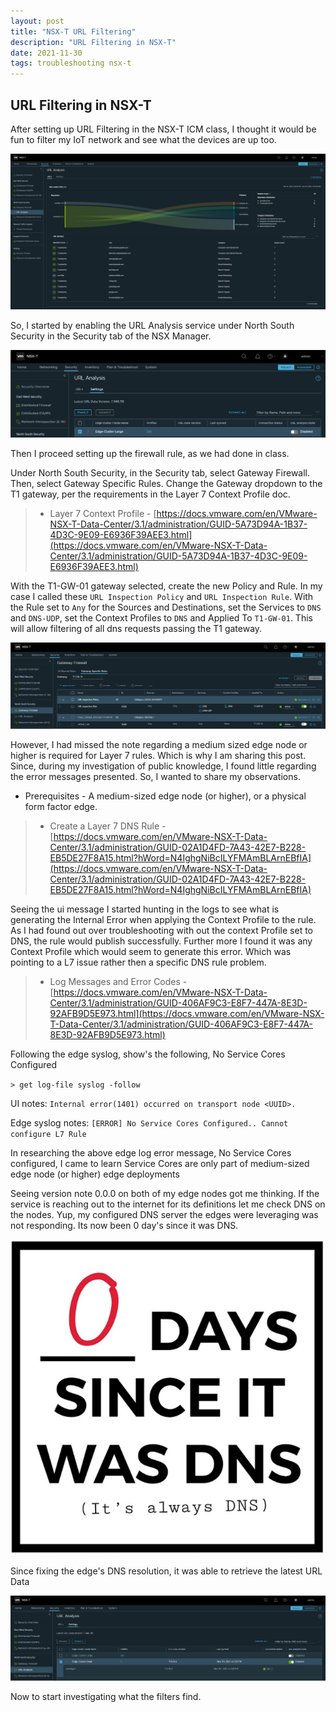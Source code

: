 ```yaml
---
layout: post
title: "NSX-T URL Filtering"
description: "URL Filtering in NSX-T"
date: 2021-11-30
tags: troubleshooting nsx-t
---
```

## URL Filtering in NSX-T

After setting up URL Filtering in the NSX-T ICM class, I thought it would be fun to filter my IoT network and see what the devices are up too.

[![NSX-T URL Analysis](/assets/images/NSX-T-URL-Filtering-URL-Analysis.png "NSX-T URL Analysis")](/assets/images/NSX-T-URL-Filtering-URL-Analysis.png)

So, I started by enabling the URL Analysis service under North South Security in the Security tab of the NSX Manager.

[![NSX-T URL Analysis Settings](/assets/images/NSX-T-URL-Filtering-URL-Analysis-Settings.png "NSX-T URL Analysis Settings")](/assets/images/NSX-T-URL-Filtering-URL-Analysis-Settings.png)

Then I proceed setting up the firewall rule, as we had done in class.

Under North South Security, in the Security tab, select Gateway Firewall. Then, select Gateway Specific Rules. Change the Gateway dropdown to the T1 gateway, per the requirements in the Layer 7 Context Profile doc.

> * Layer 7 Context Profile - [https://docs.vmware.com/en/VMware-NSX-T-Data-Center/3.1/administration/GUID-5A73D94A-1B37-4D3C-9E09-E6936F39AEE3.html](https://docs.vmware.com/en/VMware-NSX-T-Data-Center/3.1/administration/GUID-5A73D94A-1B37-4D3C-9E09-E6936F39AEE3.html)

With the T1-GW-01 gateway selected, create the new Policy and Rule. In my case I called these ``URL Inspection Policy`` and ``URL Inspection Rule``.
With the Rule set to ``Any`` for the Sources and Destinations, set the Services to ``DNS`` and ``DNS-UDP``, set the Context Profiles to ``DNS`` and Applied To ``T1-GW-01``. This will allow filtering of all dns requests passing the T1 gateway.

[![NSX-T URL Analysis T1 Gateway Firewall Rule](/assets/images/NSX-T-URL-Filtering-T1-Gateway-Firewall-Rule.png "NSX-T URL Analysis T1 Gateway Firewall Rule")](/assets/images/NSX-T-URL-Filtering-T1-Gateway-Firewall-Rule.png)

However, I had missed the note regarding a medium sized edge node or higher is required for Layer 7 rules. Which is why I am sharing this post. Since, during my investigation of public knowledge, I found little regarding the error messages presented. So, I wanted to share my observations.

* Prerequisites - A medium-sized edge node (or higher), or a physical form factor edge.

> * Create a Layer 7 DNS Rule - [https://docs.vmware.com/en/VMware-NSX-T-Data-Center/3.1/administration/GUID-02A1D4FD-7A43-42E7-B228-EB5DE27F8A15.html?hWord=N4IghgNiBcILYFMAmBLArnEBfIA](https://docs.vmware.com/en/VMware-NSX-T-Data-Center/3.1/administration/GUID-02A1D4FD-7A43-42E7-B228-EB5DE27F8A15.html?hWord=N4IghgNiBcILYFMAmBLArnEBfIA)

Seeing the ui message I started hunting in the logs to see what is generating the Internal Error when applying the Context Profile to the rule. As I had found out over troubleshooting with out the context Profile set to DNS, the rule would publish successfully. Further more I found it was any Context Profile which would seem to generate this error. Which was pointing to a L7 issue rather then a specific DNS rule problem.

> * Log Messages and Error Codes - [https://docs.vmware.com/en/VMware-NSX-T-Data-Center/3.1/administration/GUID-406AF9C3-E8F7-447A-8E3D-92AFB9D5E973.html](https://docs.vmware.com/en/VMware-NSX-T-Data-Center/3.1/administration/GUID-406AF9C3-E8F7-447A-8E3D-92AFB9D5E973.html)

Following the edge syslog, show's the following, No Service Cores Configured

`` > get log-file syslog -follow ``

UI notes: ``Internal error(1401) occurred on transport node <UUID>.``

Edge syslog notes: ``[ERROR] No Service Cores Configured.. Cannot configure L7 Rule``

In researching the above edge log error message, No Service Cores configured, I came to learn Service Cores are only part of medium-sized edge node (or higher) edge deployments

Seeing version note 0.0.0 on both of my edge nodes got me thinking. If the service is reaching out to the internet for its definitions let me check DNS on the nodes. Yup, my configured DNS server the edges were leveraging was not responding. Its now been 0 day's since it was DNS.

![image alt <>](/assets/images/Zero-Days-Since-It-Was-DNS.png)

Since fixing the edge's DNS resolution, it was able to retrieve the latest URL Data

[![NSX-T URL Analysis Settings URL Data Version](/assets/images/NSX-T-URL-Filtering-URL-Analysis-Settings-URL-Data-Version.png "NSX-T URL Analysis Settings URL Data Version")](/assets/images/NSX-T-URL-Filtering-URL-Analysis-Settings-URL-Data-Version.png)

Now to start investigating what the filters find.
